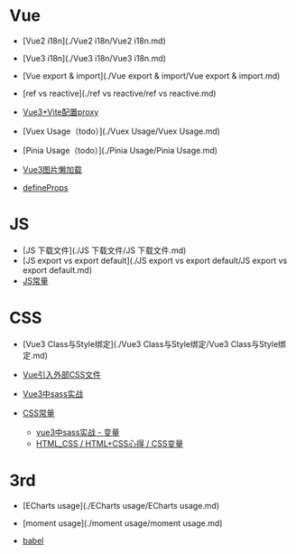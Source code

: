 # Vue

* [Vue2 i18n](./Vue2 i18n/Vue2 i18n.md)
* [Vue3 i18n](./Vue3 i18n/Vue3 i18n.md)

* [Vue export & import](./Vue export & import/Vue export & import.md)
* [ref vs reactive](./ref vs reactive/ref vs reactive.md)
* [Vue3+Vite配置proxy](./Vue3+Vite配置proxy/Vue3+Vite配置proxy.md)

* [Vuex Usage（todo）](./Vuex Usage/Vuex Usage.md)
* [Pinia Usage（todo）](./Pinia Usage/Pinia Usage.md)
* [Vue3图片懒加载](./Vue3图片懒加载/Vue3图片懒加载.md)

* [defineProps]()



# JS

* [JS 下载文件](./JS 下载文件/JS 下载文件.md)
* [JS export vs export default](./JS export vs export default/JS export vs export default.md)
* [JS常量](./JS常量/JS常量.md)



# CSS

* [Vue3 Class与Style绑定](./Vue3 Class与Style绑定/Vue3 Class与Style绑定.md)

* [Vue引入外部CSS文件](./Vue引入外部CSS文件/Vue引入外部CSS文件.md)

* [Vue3中sass实战](./Vue3中sass实战/Vue3中sass实战.md)

* [CSS常量](./CSS常量/CSS常量.md)
    * [vue3中sass实战 - 变量](./vue3中sass实战/vue3中sass实战.md)
    * [HTML_CSS / HTML+CSS心得 / CSS变量]()



# 3rd

* [ECharts usage](./ECharts usage/ECharts usage.md)
* [moment usage](./moment usage/moment usage.md)

* [babel](./babel/babel.md)










